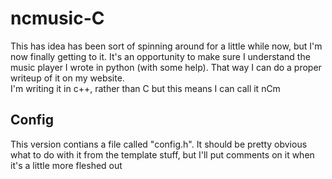# ncmusic-C  
This has idea has been sort of spinning around for a little while now, but I'm now finally getting to it. It's an opportunity to make sure I understand the music player I wrote in python (with some help). That way I can do a proper writeup of it on my website.  
I'm writing it in c++, rather than C but this means I can call it nCm

## Config  
This version contians a file called "config.h". It should be pretty obvious what to do with it from the template stuff, but I'll put comments on it when it's a little more fleshed out
